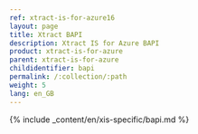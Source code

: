 ```yaml
---
ref: xtract-is-for-azure16
layout: page
title: Xtract BAPI
description: Xtract IS for Azure BAPI
product: xtract-is-for-azure
parent: xtract-is-for-azure
childidentifier: bapi
permalink: /:collection/:path
weight: 5
lang: en_GB
---
```


{% include _content/en/xis-specific/bapi.md %}
